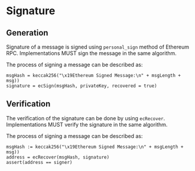 # Signature

## Generation

Signature of a message is signed using `personal_sign` method of Ethereum RPC.
Implementations MUST sign the message in the same algorithm.

The process of signing a message can be described as:
```
msgHash = keccak256("\x19Ethereum Signed Message:\n" + msgLength + msg))
signature = ecSign(msgHash, privateKey, recovered = true)
```

## Verification

The verification of the signature can be done by using `ecRecover`.
Implementations MUST verify the signature in the same algorithm.

The process of signing a message can be described as:
```
msgHash := keccak256("\x19Ethereum Signed Message:\n" + msgLength + msg))
address = ecRecover(msgHash, signature)
assert(address == signer)
```
